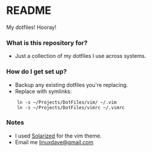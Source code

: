 # README #

My dotfiles! Hooray!

### What is this repository for? ###

* Just a collection of my dotfiles I use across systems. 

### How do I get set up? ###

* Backup any existing dotfiles you're replacing.
* Replace with symlinks:   
```
    ln -s ~/Projects/DotFiles/vim/ ~/.vim  
    ln -s ~/Projects/DotFiles/vimrc ~/.vimrc  
```

### Notes ###

* I used [Solarized](http://ethanschoonover.com/solarized) for the vim theme.
* Email me linuxdave@gmail.com
